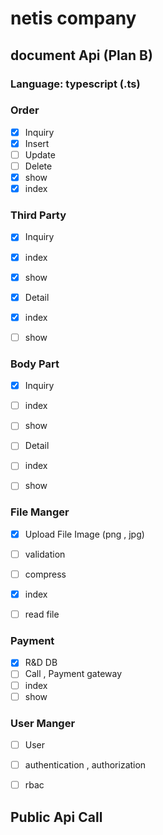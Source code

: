 # netis company
## document Api (Plan B)
### Language: typescript (.ts)


### Order 
- [x] Inquiry
- [x] Insert
- [ ] Update
- [ ] Delete
- [x] show
- [x] index

### Third Party
- [x] Inquiry
- [x] index 
- [x] show 

- [x] Detail
- [x] index
- [ ] show

### Body Part
- [x] Inquiry
- [ ] index 
- [ ] show 

- [ ] Detail
- [ ] index
- [ ] show


### File Manger
- [x] Upload File Image (png , jpg)
- [ ] validation 
- [ ] compress
- [x] index
- [ ] read file 


### Payment
- [x] R&D DB
- [ ] Call , Payment gateway
- [ ] index
- [ ] show

### User Manger
- [ ] User
- [ ] authentication , authorization
- [ ] rbac




## Public Api Call


